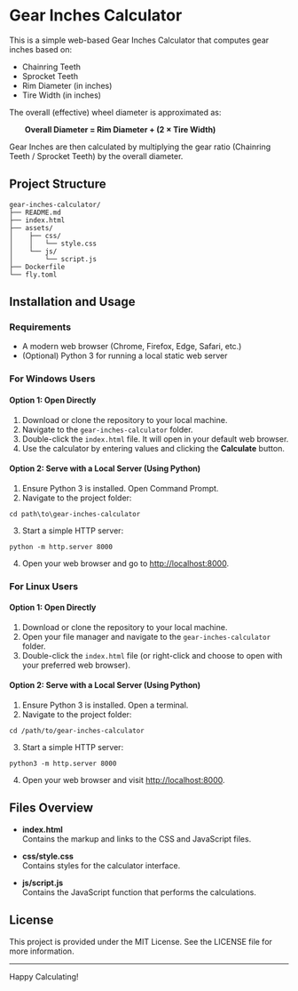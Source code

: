 # Gear Inches Calculator

This is a simple web-based Gear Inches Calculator that computes gear inches based on:
- Chainring Teeth
- Sprocket Teeth
- Rim Diameter (in inches)
- Tire Width (in inches)

The overall (effective) wheel diameter is approximated as:

  **Overall Diameter = Rim Diameter + (2 × Tire Width)**

Gear Inches are then calculated by multiplying the gear ratio (Chainring Teeth / Sprocket Teeth) by the overall diameter.

## Project Structure

```
gear-inches-calculator/
├── README.md
├── index.html
├── assets/
│    ├── css/
│    │   └── style.css
│    └── js/
│        └── script.js
├── Dockerfile
└── fly.toml
```


## Installation and Usage

### Requirements
- A modern web browser (Chrome, Firefox, Edge, Safari, etc.)
- (Optional) Python 3 for running a local static web server

### For Windows Users

#### Option 1: Open Directly
1. Download or clone the repository to your local machine.
2. Navigate to the `gear-inches-calculator` folder.
3. Double-click the `index.html` file. It will open in your default web browser.
4. Use the calculator by entering values and clicking the **Calculate** button.

#### Option 2: Serve with a Local Server (Using Python)
1. Ensure Python 3 is installed. Open Command Prompt.
2. Navigate to the project folder:

```
cd path\to\gear-inches-calculator
```

3. Start a simple HTTP server:

```
python -m http.server 8000
```

4. Open your web browser and go to [http://localhost:8000](http://localhost:8000).

### For Linux Users

#### Option 1: Open Directly
1. Download or clone the repository to your local machine.
2. Open your file manager and navigate to the `gear-inches-calculator` folder.
3. Double-click the `index.html` file (or right-click and choose to open with your preferred web browser).

#### Option 2: Serve with a Local Server (Using Python)
1. Ensure Python 3 is installed. Open a terminal.
2. Navigate to the project folder:

```
cd /path/to/gear-inches-calculator
```

3. Start a simple HTTP server:

```
python3 -m http.server 8000
```

4. Open your web browser and visit [http://localhost:8000](http://localhost:8000).

## Files Overview

- **index.html**  
Contains the markup and links to the CSS and JavaScript files.

- **css/style.css**  
Contains styles for the calculator interface.

- **js/script.js**  
Contains the JavaScript function that performs the calculations.

## License

This project is provided under the MIT License. See the LICENSE file for more information.

---

Happy Calculating!
